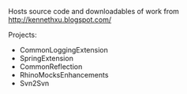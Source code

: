 Hosts source code and downloadables of work from http://kennethxu.blogspot.com/

Projects:
  * CommonLoggingExtension
  * SpringExtension
  * CommonReflection
  * RhinoMocksEnhancements
  * Svn2Svn